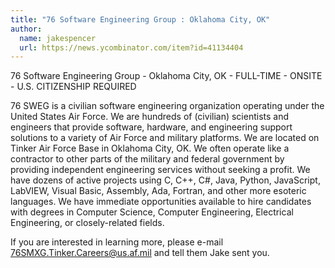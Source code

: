 ```yaml
---
title: "76 Software Engineering Group : Oklahoma City, OK"
author:
  name: jakespencer
  url: https://news.ycombinator.com/item?id=41134404
---
```

76 Software Engineering Group - Oklahoma City, OK - FULL-TIME - ONSITE - U.S. CITIZENSHIP REQUIRED

76 SWEG is a civilian software engineering organization operating under the United States Air Force. We are hundreds of (civilian) scientists and engineers that provide software, hardware, and engineering support solutions to a variety of Air Force and military platforms. We are located on Tinker Air Force Base in Oklahoma City, OK. We often operate like a contractor to other parts of the military and federal government by providing independent engineering services without seeking a profit. We have dozens of active projects using C, C++, C#, Java, Python, JavaScript, LabVIEW, Visual Basic, Assembly, Ada, Fortran, and other more esoteric languages. We have immediate opportunities available to hire candidates with degrees in Computer Science, Computer Engineering, Electrical Engineering, or closely-related fields.

If you are interested in learning more, please e-mail 76SMXG.Tinker.Careers@us.af.mil and tell them Jake sent you.
